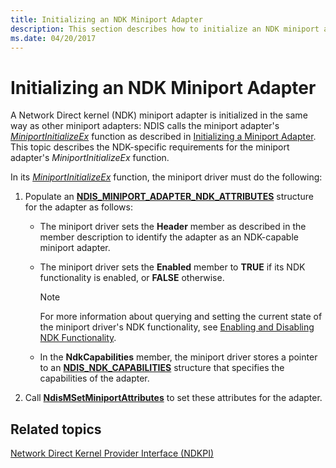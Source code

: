 ```yaml
---
title: Initializing an NDK Miniport Adapter
description: This section describes how to initialize an NDK miniport adapter
ms.date: 04/20/2017
---
```


# Initializing an NDK Miniport Adapter


A Network Direct kernel (NDK) miniport adapter is initialized in the same way as other miniport adapters: NDIS calls the miniport adapter's [*MiniportInitializeEx*](/windows-hardware/drivers/ddi/ndis/nc-ndis-miniport_initialize) function as described in [Initializing a Miniport Adapter](initializing-a-miniport-adapter.md). This topic describes the NDK-specific requirements for the miniport adapter's *MiniportInitializeEx* function.

In its [*MiniportInitializeEx*](/windows-hardware/drivers/ddi/ndis/nc-ndis-miniport_initialize) function, the miniport driver must do the following:

1.  Populate an [**NDIS\_MINIPORT\_ADAPTER\_NDK\_ATTRIBUTES**](/windows-hardware/drivers/ddi/ndis/ns-ndis-_ndis_miniport_adapter_ndk_attributes) structure for the adapter as follows:

    - The miniport driver sets the **Header** member as described in the member description to identify the adapter as an NDK-capable miniport adapter.

    - The miniport driver sets the **Enabled** member to **TRUE** if its NDK functionality is enabled, or **FALSE** otherwise.

        > [!NOTE]
        > For more information about querying and setting the current state of the miniport driver's NDK functionality, see [Enabling and Disabling NDK Functionality](enabling-and-disabling-ndk-functionality.md).         

    - In the **NdkCapabilities** member, the miniport driver stores a pointer to an [**NDIS\_NDK\_CAPABILITIES**](/windows-hardware/drivers/ddi/ntddndis/ns-ntddndis-_ndis_ndk_capabilities) structure that specifies the capabilities of the adapter.

2.  Call [**NdisMSetMiniportAttributes**](/windows-hardware/drivers/ddi/ndis/nf-ndis-ndismsetminiportattributes) to set these attributes for the adapter.

## Related topics


[Network Direct Kernel Provider Interface (NDKPI)](./overview-of-network-direct-kernel-provider-interface--ndkpi-.md)

 

